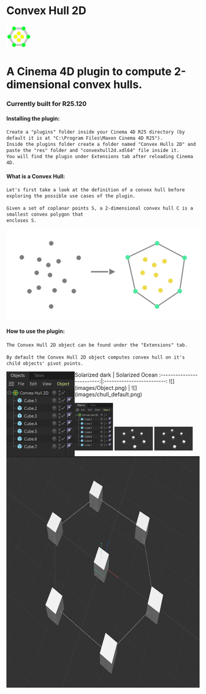 # Convex Hull 2D
 
![image](images/convexHull2D_image.png)

# A Cinema 4D plugin to compute 2-dimensional convex hulls.
### Currently built for R25.120

#### Installing the plugin:
	Create a "plugins" folder inside your Cinema 4D R25 directory (by default it is at "C:\Program Files\Maxon Cinema 4D R25").
	Inside the plugins folder create a folder named "Convex Hulls 2D" and paste the "res" folder and "convexhull2d.xdl64" file inside it.
	You will find the plugin under Extensions tab after reloading Cinema 4D.

#### What is a Convex Hull:
	Let's first take a look at the definition of a convex hull before exploring the possible use cases of the plugin.
	
	Given a set of coplanar points S, a 2-dimensional convex hull C is a smallest convex polygon that
	encloses S.
	
![image](images/chull_def.png)

#### How to use the plugin:
	The Convex Hull 2D object can be found under the "Extensions" tab. 

	By default the Convex Hull 2D object computes convex hull on it's child objects' pivot points.


<img align="left" width="178" height="221" src="images/Object.png">


<img align="right" width="979" height="604" src="images/chull_default.png">
Solarized dark             |  Solarized Ocean
:-------------------------:|:-------------------------:
![](images/Object.png)  |  ![](images/chull_default.png)

<p float="left">
  <img src="images/Object.png" width="100" />
  <img src="images/chull_default.png" width="100" /> 
  <img src="images/chull_default.png" width="100" />
</p>